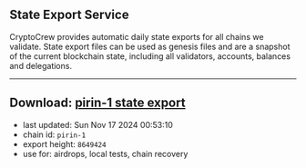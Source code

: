 ## State Export Service
CryptoCrew provides automatic daily state exports for all chains we validate. State export files can be used as genesis files and are a snapshot of the current blockchain state, including all validators, accounts, balances and delegations.

---
**Download: [pirin-1 state export](https://dl-eu2.ccvalidators.com/SERVICE/nolus/pirin-1_export_8649424.json)**
---

- last updated: Sun Nov 17 2024 00:53:10
- chain id: `pirin-1`
- export height: `8649424`
- use for: airdrops, local tests, chain recovery
